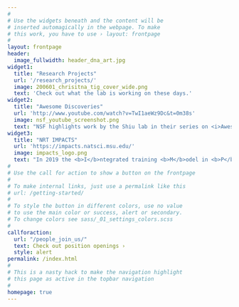 ```yaml
---
#
# Use the widgets beneath and the content will be
# inserted automagically in the webpage. To make
# this work, you have to use › layout: frontpage
#
layout: frontpage
header:
  image_fullwidth: header_dna_art.jpg
widget1:
  title: "Research Projects"
  url: '/research_projects/'
  image: 200601_chrisitna_tig_cover_wide.png
  text: 'Check out what the lab is working on these days.'
widget2:
  title: "Awesome Discoveries"
  url: 'http://www.youtube.com/watch?v=TwI1aeWz9Dc&t=0m38s'
  image: nsf_youtube_screenshot.png
  text: "NSF highlights work by the Shiu lab in their series on <i>Awesome Discoveries You Probably Didn't Hear About.</i>"
widget3:
  title: "NRT IMPACTS"
  url: 'https://impacts.natsci.msu.edu/'
  image: impacts_logo.png
  text: "In 2019 the <b>I</b>ntegrated training <b>M</b>odel in <b>P</b>lant <b>A</b>nd <b>C</b>ompu<b>T</b>ational <b>S</b>ciences NRT training grant began. Check out this innovative training program for incoming students!"
#
# Use the call for action to show a button on the frontpage
#
# To make internal links, just use a permalink like this
# url: /getting-started/
#
# To style the button in different colors, use no value
# to use the main color or success, alert or secondary.
# To change colors see sass/_01_settings_colors.scss
#
callforaction:
  url: "/people_join_us/"
  text: Check out position openings ›
  style: alert
permalink: /index.html
#
# This is a nasty hack to make the navigation highlight
# this page as active in the topbar navigation
#
homepage: true
---
```

